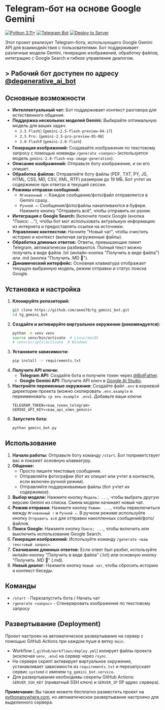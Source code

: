 # Telegram-бот на основе Google Gemini

[![Python 3.11+](https://img.shields.io/badge/python-3.11+-blue.svg)](https://www.python.org/)
[![Telegram Bot](https://img.shields.io/badge/Telegram-%40degenerative__ai__bot-blue)](https://t.me/degenerative_ai_bot)
[![Deploy to Server](https://github.com/aeee78/tg_gemini_bot/actions/workflows/deploy.yml/badge.svg)](https://github.com/aeee78/tg_gemini_bot/actions/workflows/deploy.yml)

Этот проект реализует Telegram-бота, использующего Google Gemini API для взаимодействия с пользователями. Бот поддерживает различные модели Gemini, генерацию изображений, обработку файлов, интеграцию с Google Search и гибкое управление диалогом.

## > Рабочий бот доступен по адресу [@degenerative_ai_bot](https://t.me/degenerative_ai_bot)

## Основные возможности

-   **Интеллектуальный чат:** Бот поддерживает контекст разговора для естественного общения.
-   **Поддержка нескольких моделей Gemini:** Выбирайте оптимальную модель для ваших задач:
    -   `2.5 Flash🚀` (`gemini-2.5-flash-preview-04-17`)
    -   `2.5 Pro💡` (`gemini-2.5-pro-preview-05-06`)
    -   `2.0 Flash❓` (`gemini-2.0-flash`)
-   **Генерация изображений:** Создавайте изображения по текстовому запросу с помощью команды `/generate <запрос>` (используется модель `gemini-2.0-flash-exp-image-generation`).
-   **Описание изображений:** Отправьте боту изображение, и он его опишет.
-   **Обработка файлов:** Отправляйте боту файлы (PDF, TXT, PY, JS, HTML, CSS, MD, CSV, XML, RTF) размером до 19 МБ. Бот учтет их содержимое при ответах в текущей сессии.
-   **Режимы отправки сообщений:**
    -   `Мгновенный ⚡`: Каждое сообщение/фото/файл отправляется в Gemini сразу.
    -   `Ручной ✍️`: Сообщения/фото/файлы накапливаются в буфере. Нажмите кнопку "Отправить всё", чтобы отправить их разом.
-   **Интеграция с Google Search:** Включите поиск Google (кнопка "Поиск: ..."), чтобы бот мог использовать актуальную информацию из интернета и предоставлять ссылки на источники.
-   **Управление контекстом:** Начните "Новый чат", чтобы очистить историю и контекст (включая загруженные файлы).
-   **Обработка длинных ответов:** Ответы, превышающие лимит Telegram, автоматически разбиваются. Полный текст можно получить в виде файла .txt (инлайн-кнопка "Получить в виде файла") или .md (кнопка "Получить .MD 📄").
-   **Динамический интерфейс:** Основная клавиатура отображает текущую выбранную модель, режим отправки и статус поиска Google.

## Установка и настройка

1.  **Клонируйте репозиторий:**
    ```bash
    git clone https://github.com/aeee78/tg_gemini_bot.git
    cd tg_gemini_bot
    ```
2.  **Создайте и активируйте виртуальное окружение (рекомендуется):**
    ```bash
    python -m venv venv
    source venv/bin/activate  # Linux/macOS
    # venv\Scripts\activate  # Windows
    ```
3.  **Установите зависимости:**
    ```bash
    pip install -r requirements.txt
    ```
4.  **Получите API ключи:**
    -   **Telegram API:** Создайте бота и получите токен через [@BotFather](https://t.me/BotFather).
    -   **Google Gemini API:** Получите API ключ в [Google AI Studio](https://aistudio.google.com/apikey).
5.  **Настройте переменные окружения:**
    Создайте файл `.env` в корневой директории проекта (можно скопировать `.env.example` и переименовать: `cp env.example .env`). Добавьте ваши ключи:
    ```plaintext
    TELEGRAM_TOKEN=<ваш_токен_telegram>
    GEMINI_API_KEY=<ваш_api_ключ_gemini>
    ```
6.  **Запустите бота:**
    ```bash
    python gemini_bot.py
    ```

## Использование

1.  **Начало работы:** Отправьте боту команду `/start`. Бот поприветствует вас и покажет основную клавиатуру.
2.  **Общение:**
    -   Просто пишите текстовые сообщения.
    -   Отправляйте фотографии (бот их опишет или учтет в контексте, если включен ручной режим).
    -   Отправляйте поддерживаемые файлы (бот учтет их содержимое).
3.  **Выбор модели:** Нажмите кнопку `Модель: ...`, чтобы выбрать другую версию Gemini из списка. Смена модели начинает новый чат.
4.  **Режим отправки:** Нажмите кнопку `Режим: ...`, чтобы переключиться между `Мгновенный ⚡` и `Ручной ✍️`. В ручном режиме используйте кнопку `Отправить всё` для отправки накопленных сообщений/фото/файлов.
5.  **Поиск Google:** Нажмите кнопку `Поиск: ...`, чтобы включить или выключить использование Google Search.
6.  **Генерация изображений:** Используйте команду `/generate <ваш текстовый запрос>`.
7.  **Скачивание длинных ответов:** Если ответ был разбит, используйте инлайн-кнопку "Получить в виде файла" (.txt) или основную кнопку "Получить .MD 📄" (.md).
8.  **Новый диалог:** Нажмите кнопку `Новый чат`, чтобы сбросить историю и контекст беседы.

## Команды

-   `/start` - Перезапустить бота / Начать чат
-   `/generate <запрос>` - Сгенерировать изображение по текстовому запросу

## Развертывание (Deployment)

Проект настроен на автоматическое развертывание на сервер с помощью GitHub Actions при каждом пуше в ветку `main`.

-   Workflow (`.github/workflows/deploy.yml`) копирует файлы проекта (исключая `venv`, `.env`) на сервер через `rsync`.
-   На сервере скрипт активирует виртуальное окружение, устанавливает зависимости из `requirements.txt` и перезапускает сервис `systemd` с именем `tg_gemini_bot.service`.
-   Для развертывания необходимы секреты GitHub Actions: `SERVER_SSH_KEY` (приватный SSH ключ) и `SERVER_IP` (IP адрес сервера).

**Примечание:** Вы также можете бесплатно разместить проект на [pythonanywhere.com](https://www.pythonanywhere.com/), но автоматическое развертывание настроено для выделенного сервера.
